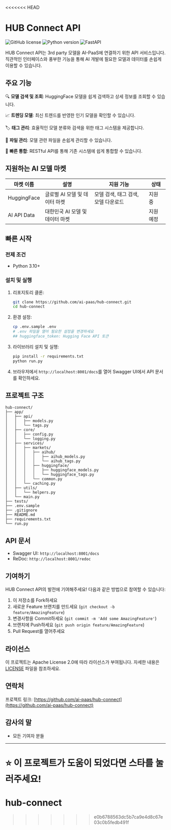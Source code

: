 <<<<<<< HEAD
# HUB Connect API

![GitHub license](https://img.shields.io/badge/license-Apache%202.0-blue.svg)
![Python version](https://img.shields.io/badge/python-3.10%2B-blue.svg)
![FastAPI](https://img.shields.io/badge/FastAPI-0.112.1%2B-green.svg)

HUB Connect API는 3rd party 모델을 AI-PaaS에 연결하기 위한 API 서비스입니다.
직관적인 인터페이스와 풍부한 기능을 통해 AI 개발에 필요한 모델과 데이터를 손쉽게 이용할 수 있습니다.

## 주요 기능

🔍 **모델 검색 및 조회**: HuggingFace 모델을 쉽게 검색하고 상세 정보를 조회할 수 있습니다.

📈 **트렌딩 모델**: 최신 트렌드를 반영한 인기 모델을 확인할 수 있습니다.

🏷️ **태그 관리**: 효율적인 모델 분류와 검색을 위한 태그 시스템을 제공합니다.

📁 **파일 관리**: 모델 관련 파일을 손쉽게 관리할 수 있습니다.

🚀 **빠른 통합**: RESTful API를 통해 기존 시스템에 쉽게 통합할 수 있습니다.

## 지원하는 AI 모델 마켓

| 마켓 이름       | 설명                  | 지원 기능                 | 상태   |
|-------------|---------------------|-----------------------|------|
| HuggingFace | 글로벌 AI 모델 및 데이터 마켓  | 모델 검색, 태그 검색, 모델 다운로드 | 지원 중 |
| AI API Data | 대한민국 AI 모델 및 데이터 마켓 | | 지원 예정 |

## 빠른 시작

### 전제 조건

- Python 3.10+

### 설치 및 실행

1. 리포지토리 클론:
   ```bash
   git clone https://github.com/ai-paas/hub-connect.git
   cd hub-connect
   ```

2. 환경 설정:
   ```bash
   cp .env.sample .env
   # .env 파일을 열어 필요한 설정을 변경하세요
   ## huggingface_token: Hugging Face API 토큰
   ```

3. 라이브러리 설치 및 실행:
   ```bash
   pip install -r requirements.txt
   python run.py
   ```

4. 브라우저에서 `http://localhost:8001/docs`를 열어 Swagger UI에서 API 문서를 확인하세요.

## 프로젝트 구조

```
hub-connect/
├── app/
│   ├── api/
│   │   ├── models.py
│   │   └── tags.py
│   ├── core/
│   │   ├── config.py
│   │   └── logging.py
│   ├── services/
│   │   ├── markets/
│   │   │   ├── aihub/  
│   │   │   │   ├── aihub_models.py
│   │   │   │   └── aihub_tags.py
│   │   │   ├── huggingface/
│   │   │   │   ├── huggingface_models.py
│   │   │   │   └── huggingface_tags.py
│   │   │   └── common.py
│   │   └── caching.py
│   ├── utils/
│   │   └── helpers.py
│   └── main.py
├── tests/
├── .env.sample
├── .gitignore
├── README.md
├── requirements.txt
└── run.py
```

## API 문서

- Swagger UI: `http://localhost:8001/docs`
- ReDoc: `http://localhost:8001/redoc`

## 기여하기

HUB Connect API의 발전에 기여해주세요! 다음과 같은 방법으로 참여할 수 있습니다:

1. 이 저장소를 Fork하세요
2. 새로운 Feature 브랜치를 만드세요 (`git checkout -b feature/AmazingFeature`)
3. 변경사항을 Commit하세요 (`git commit -m 'Add some AmazingFeature'`)
4. 브랜치에 Push하세요 (`git push origin feature/AmazingFeature`)
5. Pull Request를 열어주세요

## 라이선스

이 프로젝트는 Apache License 2.0에 따라 라이선스가 부여됩니다. 자세한 내용은 [LICENSE](LICENSE) 파일을 참조하세요.

## 연락처

프로젝트 링크: [https://github.com/ai-paas/hub-connect](https://github.com/ai-paas/hub-connect)

## 감사의 말

- 모든 기여자 분들

---

⭐️ 이 프로젝트가 도움이 되었다면 스타를 눌러주세요!
=======
# hub-connect
>>>>>>> e0b6788563dc5b7ca9e4d8c67e03c0b5fedb491f
